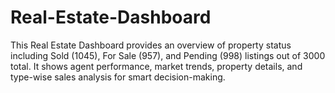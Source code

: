 # Real-Estate-Dashboard
This Real Estate Dashboard provides an overview of property status including Sold (1045), For Sale (957), and Pending (998) listings out of 3000 total. It shows agent performance, market trends, property details, and type-wise sales analysis for smart decision-making.
